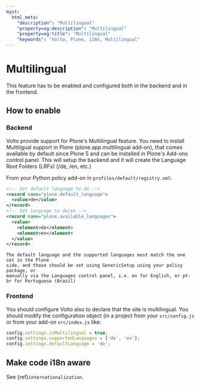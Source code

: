 ```yaml
---
myst:
  html_meta:
    "description": "Multilingual"
    "property=og:description": "Multilingual"
    "property=og:title": "Multilingual"
    "keywords": "Volto, Plone, i18n, Multilingual"
---
```


# Multilingual

This feature has to be enabled and configured both in the backend and in the frontend.

## How to enable

### Backend

Volto provide support for Plone's Multilingual feature.
You need to install Multiligual support in Plone (plone.app.multilingual add-on), that comes available by default since Plone 5 and can be installed in Plone's Add-ons control panel.
This will setup the backend and it will create the Language Root Folders (LRFs) (/de, /en, etc.)

From your Python policy add-on in `profiles/default/registry.xml`:

```xml
<!-- Set default language to de -->
<record name="plone.default_language">
  <value>de</value>
</record>
<!-- Set language to de/en -->
<record name="plone.available_languages">
  <value>
    <element>de</element>
    <element>en</element>
  </value>
</record>
```

```{warning}
The default language and the supported languages must match the one set in the Plone
side, and those should be set using GenericSetup using your policy package, or
manually via the Languages control panel, i.e. en for English, or pt-br for Portuguese (Brazil)
```

### Frontend

You should configure Volto also to declare that the site is multilingual.
You should modify the configuration object (in a project from your `src/config.js` or from your add-on `src/index.js` like:

```js
config.settings.isMultilingual = true;
config.settings.supportedLanguages = ['de', 'en'];
config.settings.defaultLanguage = 'de';
```

## Make code i18n aware

See {ref}`internationalization`.
